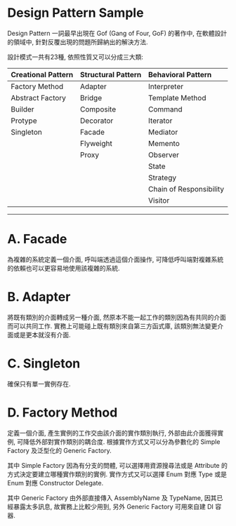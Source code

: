 # Design Pattern Sample
Design Pattern 一詞最早出現在 Gof (Gang of Four, GoF) 的著作中, 在軟體設計的領域中, 針對反覆出現的問題所歸納出的解決方法.

設計模式一共有23種, 依照性質又可以分成三大類:

| Creational Pattern    | Structural Pattern    | Behavioral Pattern
| :------               | :------               | :------
| Factory Method        | Adapter               | Interpreter
| Abstract Factory      | Bridge                | Template Method
| Builder               | Composite             | Command
| Protype               | Decorator             | Iterator
| Singleton             | Facade                | Mediator
|                       | Flyweight             | Memento
|                       | Proxy                 | Observer
|                       |                       | State
|                       |                       | Strategy
|                       |                       | Chain of Responsibility
|                       |                       | Visitor

***

# A. Facade

為複雜的系統定義一個介面, 呼叫端透過這個介面操作, 可降低呼叫端對複雜系統的依賴也可以更容易地使用該複雜的系統.

# B. Adapter

將既有類別的介面轉成另一種介面, 然原本不能一起工作的類別因為有共同的介面而可以共同工作. 實務上可能碰上既有類別來自第三方函式庫, 該類別無法變更介面或是更本就沒有介面.

# C. Singleton

確保只有單一實例存在.


# D. Factory Method

定義一個介面, 產生實例的工作交由該介面的實作類別執行, 外部由此介面獲得實例, 可降低外部對實作類別的耦合度. 根據實作方式又可以分為參數化的 Simple Factory 及泛型化的 Generic Factory.

其中 Simple Factory 因為有分支的問體, 可以選擇用資源搜尋法或是 Attribute 的方式決定要建立哪種實作類別的實例. 實作方式又可以選擇 Enum 對應 Type 或是 Enum 對應 Constructor Delegate.

其中 Generic Factory 由外部直接傳入 AssemblyName 及 TypeName, 因其已經暴露太多訊息, 故實務上比較少用到, 另外 Generic Factory 可用來自建 DI 容器.